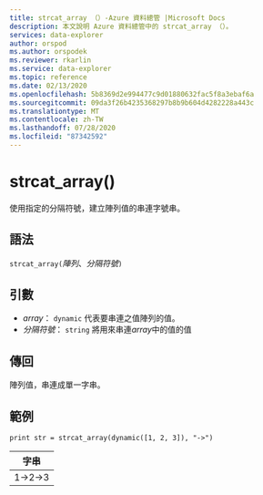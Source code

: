 ```yaml
---
title: strcat_array （）-Azure 資料總管 |Microsoft Docs
description: 本文說明 Azure 資料總管中的 strcat_array （）。
services: data-explorer
author: orspod
ms.author: orspodek
ms.reviewer: rkarlin
ms.service: data-explorer
ms.topic: reference
ms.date: 02/13/2020
ms.openlocfilehash: 5b8369d2e994477c9d01880632fac5f8a3ebaf6a
ms.sourcegitcommit: 09da3f26b4235368297b8b9b604d4282228a443c
ms.translationtype: MT
ms.contentlocale: zh-TW
ms.lasthandoff: 07/28/2020
ms.locfileid: "87342592"
---
```

# <a name="strcat_array"></a>strcat_array()

使用指定的分隔符號，建立陣列值的串連字號串。
    
## <a name="syntax"></a>語法

`strcat_array(`*陣列*、*分隔符號*`)`

## <a name="arguments"></a>引數

* *array*： `dynamic` 代表要串連之值陣列的值。
* *分隔符號*： `string` 將用來串連*array*中的值的值

## <a name="returns"></a>傳回

陣列值，串連成單一字串。

## <a name="examples"></a>範例
  
```kusto
print str = strcat_array(dynamic([1, 2, 3]), "->")
```

|字串|
|---|
|1->2->3|